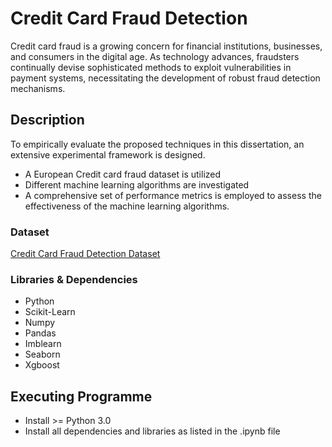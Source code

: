 # Credit Card Fraud Detection

Credit card fraud is a growing concern for financial institutions, businesses, and consumers in the 
digital age. As technology advances, fraudsters continually devise sophisticated methods to exploit 
vulnerabilities in payment systems, necessitating the development of robust fraud detection 
mechanisms.

## Description
To empirically evaluate the proposed techniques in this dissertation, an extensive experimental framework is designed.
* A European Credit card fraud dataset is utilized
* Different machine learning algorithms are investigated
* A comprehensive set of performance metrics is employed to assess the effectiveness of the machine learning algorithms.

### Dataset
[Credit Card Fraud Detection Dataset](https://www.kaggle.com/datasets/mlg-ulb/creditcardfraud)

### Libraries & Dependencies
* Python
* Scikit-Learn
* Numpy
* Pandas
* Imblearn
* Seaborn
* Xgboost

## Executing Programme
* Install >= Python 3.0
* Install all dependencies and libraries as listed in the .ipynb file
